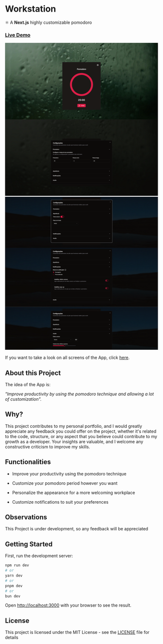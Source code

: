 # Workstation

⚛️ A **Next.js** highly customizable pomodoro

### [Live Demo](https://workstation-gray.vercel.app/)

![Preview-Screen](public/screenshots/main.png)
![Preview-Screen](public/screenshots/settings.png)

If you want to take a look on all screens of the App, click [here](https://drive.google.com/drive/folders/1-P-7KHrSf1AxC7WvsgOw9Y2SVyxCA94J?usp=sharing).

## About this Project

The idea of the App is:

_"Improve productivity by using the pomodoro technique and allowing a lot of customization"._

## Why?

This project contributes to my personal portfolio, and I would greatly appreciate any feedback you could offer on the project, whether it's related to the code, structure, or any aspect that you believe could contribute to my growth as a developer. Your insights are valuable, and I welcome any constructive criticism to improve my skills.

## Functionalities

- Improve your productivity using the pomodoro technique

- Customize your pomodoro period however you want

- Personalize the appearance for a more welcoming workplace

- Customize notifications to suit your preferences

## Observations

This Project is under development, so any feedback will be appreciated

## Getting Started

First, run the development server:

```bash
npm run dev
# or
yarn dev
# or
pnpm dev
# or
bun dev
```

Open [http://localhost:3000](http://localhost:3000) with your browser to see the result.

## License

This project is licensed under the MIT License - see the [LICENSE](https://github.com/NicolasJardin/workstation/blob/main/LICENSE) file for details
